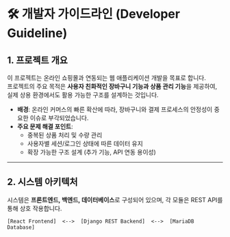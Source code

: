 # 🛠️ 개발자 가이드라인 (Developer Guideline)

## 1. 프로젝트 개요
이 프로젝트는 온라인 쇼핑몰과 연동되는 웹 애플리케이션 개발을 목표로 합니다.  
프로젝트의 주요 목적은 **사용자 친화적인 장바구니 기능과 상품 관리 기능**을 제공하여, 실제 상용 환경에서도 활용 가능한 구조를 설계하는 것입니다.  

- **배경**: 온라인 커머스의 빠른 확산에 따라, 장바구니와 결제 프로세스의 안정성이 중요한 이슈로 부각되었습니다.  
- **주요 문제 해결 포인트**:
  - 중복된 상품 처리 및 수량 관리
  - 사용자별 세션/로그인 상태에 따른 데이터 유지
  - 확장 가능한 구조 설계 (추가 기능, API 연동 용이성)

---

## 2. 시스템 아키텍처
시스템은 **프론트엔드, 백엔드, 데이터베이스**로 구성되어 있으며, 각 모듈은 REST API를 통해 상호 작용합니다.

```plaintext
[React Frontend]  <-->  [Django REST Backend]  <-->  [MariaDB Database]
